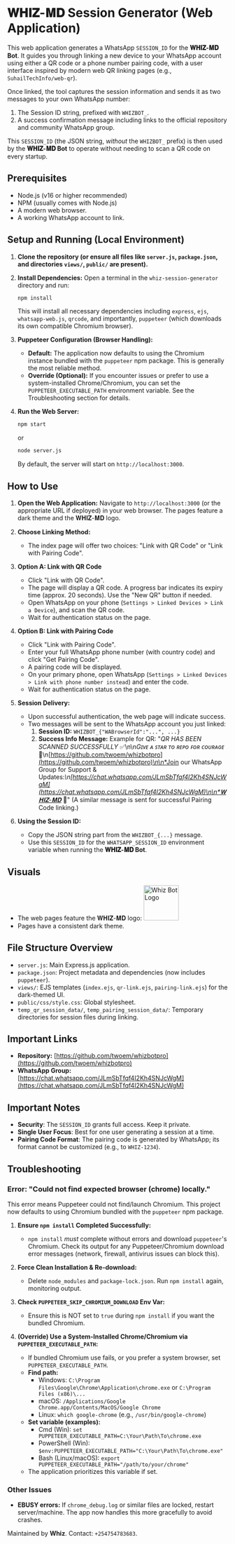 # 𝐖𝐇𝐈𝐙-𝐌𝐃 Session Generator (Web Application)

This web application generates a WhatsApp `SESSION_ID` for the **𝐖𝐇𝐈𝐙-𝐌𝐃 Bot**. It guides you through linking a new device to your WhatsApp account using either a QR code or a phone number pairing code, with a user interface inspired by modern web QR linking pages (e.g., `SuhailTechInfo/web-qr`).

Once linked, the tool captures the session information and sends it as two messages to your own WhatsApp number:
1.  The Session ID string, prefixed with `WHIZBOT_`.
2.  A success confirmation message including links to the official repository and community WhatsApp group.

This `SESSION_ID` (the JSON string, *without* the `WHIZBOT_` prefix) is then used by the **𝐖𝐇𝐈𝐙-𝐌𝐃 Bot** to operate without needing to scan a QR code on every startup.

## Prerequisites

*   Node.js (v16 or higher recommended)
*   NPM (usually comes with Node.js)
*   A modern web browser.
*   A working WhatsApp account to link.

## Setup and Running (Local Environment)

1.  **Clone the repository (or ensure all files like `server.js`, `package.json`, and directories `views/`, `public/` are present).**

2.  **Install Dependencies:**
    Open a terminal in the `whiz-session-generator` directory and run:
    ```bash
    npm install
    ```
    This will install all necessary dependencies including `express`, `ejs`, `whatsapp-web.js`, `qrcode`, and importantly, `puppeteer` (which downloads its own compatible Chromium browser).

3.  **Puppeteer Configuration (Browser Handling):**
    *   **Default:** The application now defaults to using the Chromium instance bundled with the `puppeteer` npm package. This is generally the most reliable method.
    *   **Override (Optional):** If you encounter issues or prefer to use a system-installed Chrome/Chromium, you can set the `PUPPETEER_EXECUTABLE_PATH` environment variable. See the Troubleshooting section for details.

4.  **Run the Web Server:**
    ```bash
    npm start
    ```
    or
    ```bash
    node server.js
    ```
    By default, the server will start on `http://localhost:3000`.

## How to Use

1.  **Open the Web Application:** Navigate to `http://localhost:3000` (or the appropriate URL if deployed) in your web browser. The pages feature a dark theme and the 𝐖𝐇𝐈𝐙-𝐌𝐃 logo.

2.  **Choose Linking Method:**
    *   The index page will offer two choices: "Link with QR Code" or "Link with Pairing Code".

3.  **Option A: Link with QR Code**
    *   Click "Link with QR Code".
    *   The page will display a QR code. A progress bar indicates its expiry time (approx. 20 seconds). Use the "New QR" button if needed.
    *   Open WhatsApp on your phone (`Settings > Linked Devices > Link a Device`), and scan the QR code.
    *   Wait for authentication status on the page.

4.  **Option B: Link with Pairing Code**
    *   Click "Link with Pairing Code".
    *   Enter your full WhatsApp phone number (with country code) and click "Get Pairing Code".
    *   A pairing code will be displayed.
    *   On your primary phone, open WhatsApp (`Settings > Linked Devices > Link with phone number instead`) and enter the code.
    *   Wait for authentication status on the page.

5.  **Session Delivery:**
    *   Upon successful authentication, the web page will indicate success.
    *   Two messages will be sent to the WhatsApp account you just linked:
        1.  **Session ID:** `WHIZBOT_{"WABrowserId":"...", ...}`
        2.  **Success Info Message:**
            Example for QR: "*QR HAS BEEN SCANNED SUCCESSFULLY* ✅\n\n*Gɪᴠᴇ ᴀ ꜱᴛᴀʀ ᴛᴏ ʀᴇᴘᴏ ꜰᴏʀ ᴄᴏᴜʀᴀɢᴇ* 🌟\n[https://github.com/twoem/whizbotpro](https://github.com/twoem/whizbotpro)\n\n*Join our WhatsApp Group for Support & Updates:*\n[https://chat.whatsapp.com/JLmSbTfqf4I2Kh4SNJcWgM](https://chat.whatsapp.com/JLmSbTfqf4I2Kh4SNJcWgM)\n\n*𝐖𝐇𝐈𝐙-𝐌𝐃* 🥀"
            (A similar message is sent for successful Pairing Code linking.)

6.  **Using the Session ID:**
    *   Copy the JSON string part from the `WHIZBOT_{...}` message.
    *   Use this `SESSION_ID` for the `WHATSAPP_SESSION_ID` environment variable when running the **𝐖𝐇𝐈𝐙-𝐌𝐃 Bot**.

## Visuals
*   The web pages feature the 𝐖𝐇𝐈𝐙-𝐌𝐃 logo:
    <img src="https://i.ibb.co/XxJgqVKp/IMG-20250701-WA0003.jpg" alt="Whiz Bot Logo" width="80"> <!-- Adjusted size for README -->
*   Pages have a consistent dark theme.

## File Structure Overview
*   `server.js`: Main Express.js application.
*   `package.json`: Project metadata and dependencies (now includes `puppeteer`).
*   `views/`: EJS templates (`index.ejs`, `qr-link.ejs`, `pairing-link.ejs`) for the dark-themed UI.
*   `public/css/style.css`: Global stylesheet.
*   `temp_qr_session_data/`, `temp_pairing_session_data/`: Temporary directories for session files during linking.

## Important Links
*   **Repository:** [https://github.com/twoem/whizbotpro](https://github.com/twoem/whizbotpro)
*   **WhatsApp Group:** [https://chat.whatsapp.com/JLmSbTfqf4I2Kh4SNJcWgM](https://chat.whatsapp.com/JLmSbTfqf4I2Kh4SNJcWgM)

## Important Notes
*   **Security**: The `SESSION_ID` grants full access. Keep it private.
*   **Single User Focus**: Best for one user generating a session at a time.
*   **Pairing Code Format**: The pairing code is generated by WhatsApp; its format cannot be customized (e.g., to `WHIZ-1234`).

## Troubleshooting

### Error: "Could not find expected browser (chrome) locally."

This error means Puppeteer could not find/launch Chromium. This project now defaults to using Chromium bundled with the `puppeteer` npm package.

1.  **Ensure `npm install` Completed Successfully:**
    *   `npm install` *must* complete without errors and download `puppeteer`'s Chromium. Check its output for any Puppeteer/Chromium download error messages (network, firewall, antivirus issues can block this).

2.  **Force Clean Installation & Re-download:**
    *   Delete `node_modules` and `package-lock.json`. Run `npm install` again, monitoring output.

3.  **Check `PUPPETEER_SKIP_CHROMIUM_DOWNLOAD` Env Var:**
    *   Ensure this is NOT set to `true` during `npm install` if you want the bundled Chromium.

4.  **(Override) Use a System-Installed Chrome/Chromium via `PUPPETEER_EXECUTABLE_PATH`:**
    *   If bundled Chromium use fails, or you prefer a system browser, set `PUPPETEER_EXECUTABLE_PATH`.
    *   **Find path:**
        *   Windows: `C:\Program Files\Google\Chrome\Application\chrome.exe` or `C:\Program Files (x86)\...`
        *   macOS: `/Applications/Google Chrome.app/Contents/MacOS/Google Chrome`
        *   Linux: `which google-chrome` (e.g., `/usr/bin/google-chrome`)
    *   **Set variable (examples):**
        *   Cmd (Win): `set PUPPETEER_EXECUTABLE_PATH=C:\Your\Path\To\chrome.exe`
        *   PowerShell (Win): `$env:PUPPETEER_EXECUTABLE_PATH="C:\Your\Path\To\chrome.exe"`
        *   Bash (Linux/macOS): `export PUPPETEER_EXECUTABLE_PATH="/path/to/your/chrome"`
    *   The application prioritizes this variable if set.

### Other Issues
*   **EBUSY errors:** If `chrome_debug.log` or similar files are locked, restart server/machine. The app now handles this more gracefully to avoid crashes.

Maintained by **Whiz**. Contact: `+254754783683`.
